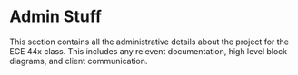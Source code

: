 # Admin Stuff

This section contains all the administrative details about the project for the ECE 44x class. This includes any relevent documentation, high level block 
diagrams, and client communication. 